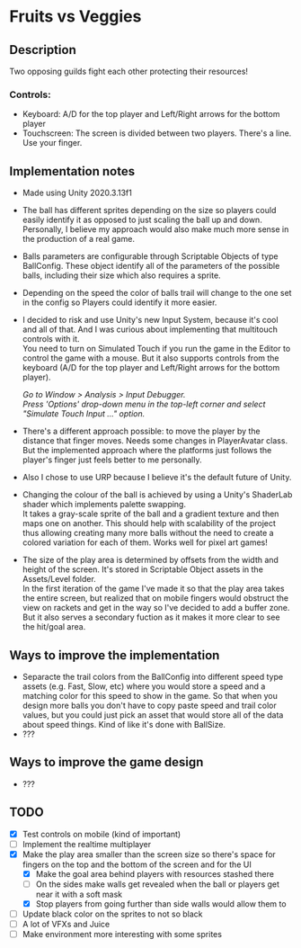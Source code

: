 # Fruits vs Veggies

## Description

Two opposing guilds fight each other protecting their resources!

### Controls:  
- Keyboard: A/D for the top player and Left/Right arrows for the bottom player  
- Touchscreen: The screen is divided between two players. There's a line. Use your finger.

## Implementation notes

- Made using Unity 2020.3.13f1

- The ball has different sprites depending on the size so players could easily identify it as opposed to just scaling the ball up and down.  
    Personally, I believe my approach would also make much more sense in the production of a real game.

- Balls parameters are configurable through Scriptable Objects of type BallConfig. These object identify all of the parameters of the possible balls, including their size which also requires a sprite.

- Depending on the speed the color of balls trail will change to the one set in the config so Players could identify it more easier.

- I decided to risk and use Unity's new Input System, because it's cool and all of that. And I was curious about implementing that multitouch controls with it.  
    You need to turn on Simulated Touch if you run the game in the Editor to control the game with a mouse. But it also supports controls from the keyboard (A/D for the top player and Left/Right arrows for the bottom player).  

    _Go to Window > Analysis > Input Debugger._  
    _Press 'Options' drop-down menu in the top-left corner and select "Simulate Touch Input ..." option._

- There's a different approach possible: to move the player by the distance that finger moves. Needs some changes in PlayerAvatar class.  
    But the implemented approach where the platforms just follows the player's finger just feels better to me personally.

- Also I chose to use URP because I believe it's the default future of Unity.

- Changing the colour of the ball is achieved by using a Unity's ShaderLab shader which implements palette swapping.  
    It takes a gray-scale sprite of the ball and a gradient texture and then maps one on another. This should help with scalability of the project thus allowing creating many more balls without the need to create a colored variation for each of them. Works well for pixel art games!

- The size of the play area is determined by offsets from the width and height of the screen. It's stored in Scriptable Object assets in the Assets/Level folder.  
    In the first iteration of the game I've made it so that the play area takes the entire screen, but realized that on mobile fingers would obstruct the view on rackets and get in the way so I've decided to add a buffer zone.  
    But it also serves a secondary fuction as it makes it more clear to see the hit/goal area.

## Ways to improve the implementation

- Separacte the trail colors from the BallConfig into different speed type assets (e.g. Fast, Slow, etc) where you would store a speed and a matching color for this speed to show in the game. So that when you design more balls you don't have to copy paste speed and trail color values, but you could just pick an asset that would store all of the data about speed things. Kind of like it's done with BallSize.
- ???

## Ways to improve the game design

- ???

## TODO

- [x] Test controls on mobile (kind of important)
- [ ] Implement the realtime multiplayer
- [x] Make the play area smaller than the screen size so there's space for fingers on the top and the bottom of the screen and for the UI
     - [x] Make the goal area behind players with resources stashed there
     - [ ] On the sides make walls get revealed when the ball or players get near it with a soft mask
     - [x] Stop players from going further than side walls would allow them to
- [ ] Update black color on the sprites to not so black
- [ ] A lot of VFXs and Juice
- [ ] Make environment more interesting with some sprites
